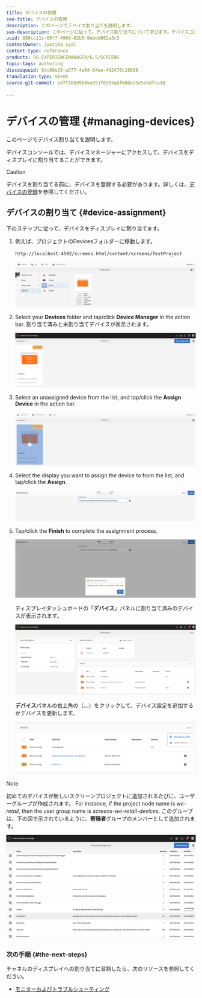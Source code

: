 ```yaml
---
title: デバイスの管理
seo-title: デバイスの管理
description: このページでデバイス割り当てを説明します。
seo-description: このページに従って、デバイス割り当てについて学びます。デバイスコンソールでは、デバイスマネージャーにアクセスして、デバイスをディスプレイに割り当てることができます。
uuid: 889cc11c-60f7-4966-82b5-9ebdd082a3c5
contentOwner: Jyotika syal
content-type: reference
products: SG_EXPERIENCEMANAGER/6.5/SCREENS
topic-tags: authoring
discoiquuid: 8dc08e29-a377-4e84-84ee-442470c19019
translation-type: tm+mt
source-git-commit: ad7f18b99b45ed51f0393a0f608a75e5a5dfca30

---
```



# デバイスの管理 {#managing-devices}

このページでデバイス割り当てを説明します。

デバイスコンソールでは、デバイスマネージャーにアクセスして、デバイスをディスプレイに割り当てることができます。

>[!CAUTION]
>
>デバイスを割り当てる前に、デバイスを登録する必要があります。詳しくは、[デバイスの登録](device-registration.md)を参照してください。

## デバイスの割り当て {#device-assignment}

下のステップに従って、デバイスをディスプレイに割り当てます。

1. 例えば、プロジェクトのDevicesフォルダーに移動します。

   `http://localhost:4502/screens.html/content/screens/TestProject`

   ![chlimage_1-32](assets/chlimage_1-32.png)

1. Select your **Devices** folder and tap/click **Device Manager** in the action bar. 割り当て済みと未割り当てデバイスが表示されます。

   ![chlimage_1-33](assets/chlimage_1-33.png)

1. Select an unassigned device from the list, and tap/click the **Assign Device** in the action bar.

   ![chlimage_1-34](assets/chlimage_1-34.png)

1. Select the display you want to assign the device to from the list, and tap/click the **Assign**.

   ![chlimage_1-35](assets/chlimage_1-35.png)

1. Tap/click the **Finish** to complete the assignment process.

   ![chlimage_1-36](assets/chlimage_1-36.png)

   ディスプレイダッシュボードの「**デバイス**」パネルに割り当て済みのデバイスが表示されます。

   ![チリメージ_1-37](assets/chlimage_1-37.png)

   **デバイス**&#x200B;パネルの右上角の（**...**）をクリックして、デバイス設定を追加するかデバイスを更新します。

   ![chlimage_1-38](assets/chlimage_1-38.png)

>[!NOTE]
>
>初めてのデバイスが新しいスクリーンプロジェクトに追加されるたびに、ユーザーグループが作成されます。
>For instance, if the project node name is *we-retail*, then the user group name is *screens-we-retail-devices*.
>このグループは、下の図で示されているように、**寄稿者**&#x200B;グループのメンバーとして追加されます。

![chlimage_1-39](assets/chlimage_1-39.png)

### 次の手順 {#the-next-steps}

チャネルのディスプレイへの割り当てに習熟したら、次のリソースを参照してください。

* [モニターおよびトラブルシューティング](monitoring-screens.md)

